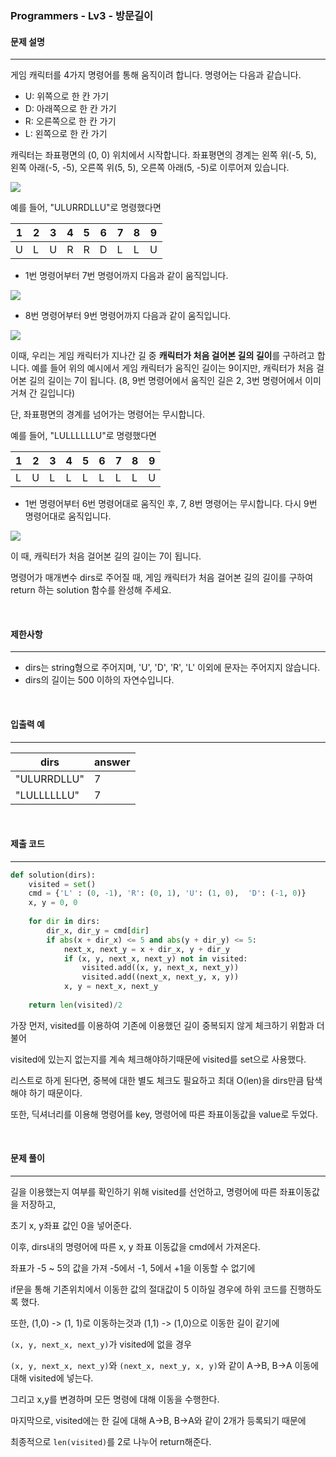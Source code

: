 ### Programmers - Lv3 - 방문길이

#### 문제 설명

---

게임 캐릭터를 4가지 명령어를 통해 움직이려 합니다. 명령어는 다음과 같습니다.

- U: 위쪽으로 한 칸 가기
- D: 아래쪽으로 한 칸 가기
- R: 오른쪽으로 한 칸 가기
- L: 왼쪽으로 한 칸 가기

캐릭터는 좌표평면의 (0, 0) 위치에서 시작합니다. 좌표평면의 경계는 왼쪽 위(-5, 5), 왼쪽 아래(-5, -5), 오른쪽 위(5, 5), 오른쪽 아래(5, -5)로 이루어져 있습니다.

<img src="https://res.cloudinary.com/jistring93/image/upload/v1495542181/%EB%B0%A9%EB%AC%B8%EA%B8%B8%EC%9D%B41_qpp9l3.png">

예를 들어, "ULURRDLLU"로 명령했다면

| 1    | 2    | 3    | 4    | 5    | 6    | 7    | 8    | 9    |
| ---- | ---- | ---- | ---- | ---- | ---- | ---- | ---- | ---- |
| U    | L    | U    | R    | R    | D    | L    | L    | U    |

- 1번 명령어부터 7번 명령어까지 다음과 같이 움직입니다.

<img src="https://res.cloudinary.com/jistring93/image/upload/v1495542704/%EB%B0%A9%EB%AC%B8%EA%B8%B8%EC%9D%B43_sootjd.png">

- 8번 명령어부터 9번 명령어까지 다음과 같이 움직입니다.

<img src="https://res.cloudinary.com/jistring93/image/upload/v1495542767/%EB%B0%A9%EB%AC%B8%EA%B8%B8%EC%9D%B44_hlpiej.png">



이때, 우리는 게임 캐릭터가 지나간 길 중 **캐릭터가 처음 걸어본 길의 길이**를 구하려고 합니다. 예를 들어 위의 예시에서 게임 캐릭터가 움직인 길이는 9이지만, 캐릭터가 처음 걸어본 길의 길이는 7이 됩니다. (8, 9번 명령어에서 움직인 길은 2, 3번 명령어에서 이미 거쳐 간 길입니다)

단, 좌표평면의 경계를 넘어가는 명령어는 무시합니다.

예를 들어, "LULLLLLLU"로 명령했다면

| 1    | 2    | 3    | 4    | 5    | 6    | 7    | 8    | 9    |
| ---- | ---- | ---- | ---- | ---- | ---- | ---- | ---- | ---- |
| L    | U    | L    | L    | L    | L    | L    | L    | U    |

- 1번 명령어부터 6번 명령어대로 움직인 후, 7, 8번 명령어는 무시합니다. 다시 9번 명령어대로 움직입니다.

<img src="https://res.cloudinary.com/jistring93/image/upload/v1495544946/%EB%B0%A9%EB%AC%B8%EA%B8%B8%EC%9D%B46_nzhumd.png">

이 때, 캐릭터가 처음 걸어본 길의 길이는 7이 됩니다.

명령어가 매개변수 dirs로 주어질 때, 게임 캐릭터가 처음 걸어본 길의 길이를 구하여 return 하는 solution 함수를 완성해 주세요.



<br>


#### 제한사항

---

- dirs는 string형으로 주어지며, 'U', 'D', 'R', 'L' 이외에 문자는 주어지지 않습니다.
- dirs의 길이는 500 이하의 자연수입니다.



<br>

#### 입출력 예

---

| dirs        | answer |
| ----------- | ------ |
| "ULURRDLLU" | 7      |
| "LULLLLLLU" | 7      |

<br>

#### 제출 코드

---

```python
def solution(dirs):
    visited = set()
    cmd = {'L' : (0, -1), 'R': (0, 1), 'U': (1, 0),  'D': (-1, 0)}
    x, y = 0, 0
    
    for dir in dirs:
        dir_x, dir_y = cmd[dir]
        if abs(x + dir_x) <= 5 and abs(y + dir_y) <= 5:
            next_x, next_y = x + dir_x, y + dir_y
            if (x, y, next_x, next_y) not in visited:
                visited.add((x, y, next_x, next_y))
                visited.add((next_x, next_y, x, y))
            x, y = next_x, next_y
            
    return len(visited)/2
```

가장 먼저, visited를 이용하여 기존에 이용했던 길이 중복되지 않게 체크하기 위함과 더불어

visited에 있는지 없는지를 계속 체크해야하기때문에 visited를 set으로 사용했다.

리스트로 하게 된다면, 중복에 대한 별도 체크도 필요하고 최대 O(len)을 dirs만큼 탐색해야 하기 때문이다.

또한, 딕셔너리를 이용해 명령어를 key, 명령어에 따른 좌표이동값을 value로 두었다.


<br>


#### 문제 풀이

---

길을 이용했는지 여부를 확인하기 위해 visited를 선언하고, 명령어에 따른 좌표이동값을 저장하고, 

초기 x, y좌표 값인 0을 넣어준다.

이후, dirs내의 명령어에 따른 x, y 좌표 이동값을 cmd에서 가져온다.

좌표가 -5 ~ 5의 값을 가져 -5에서 -1, 5에서 +1을 이동할 수 없기에

if문을 통해 기존위치에서 이동한 값의 절대값이 5 이하일 경우에 하위 코드를 진행하도록 했다.

또한, (1,0) -> (1, 1)로 이동하는것과 (1,1) -> (1,0)으로 이동한 길이 같기에

`(x, y, next_x, next_y)`가 visited에 없을 경우

`(x, y, next_x, next_y)`와 `(next_x, next_y, x, y)`와 같이 A->B, B->A 이동에 대해 visited에 넣는다.

그리고 x,y를 변경하며 모든 명령에 대해 이동을 수행한다.

마지막으로, visited에는 한 길에 대해 A->B, B->A와 같이 2개가 등록되기 때문에

최종적으로 `len(visited)`를 2로 나누어 return해준다.

